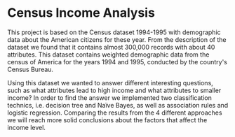 # Census Income Analysis

This project is based on the Census dataset 1994-1995 with demographic data about the American citizens for these year. From the description of the dataset we found that it contains almost 300,000 records with about 40 attributes. This dataset contains weighted demographic data from the census of America for the years 1994 and 1995, conducted by the country's Census Bureau.

Using this dataset we wanted to answer different interesting questions, such as what attributes lead to high income and what attributes to smaller income? In order to find the answer we implemented two classification technics, i.e. decision tree and Naïve Bayes, as well as association rules and logistic regression. Comparing the results from the 4 different approaches we will reach more solid conclusions about the factors that affect the income level.

